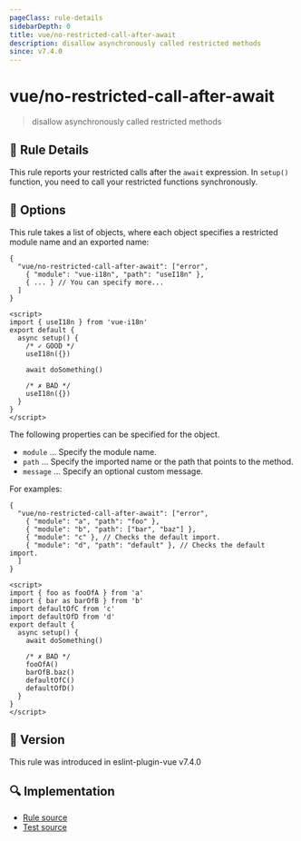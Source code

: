 ```yaml
---
pageClass: rule-details
sidebarDepth: 0
title: vue/no-restricted-call-after-await
description: disallow asynchronously called restricted methods
since: v7.4.0
---
```

# vue/no-restricted-call-after-await

<!-- end auto-generated rule header -->

> disallow asynchronously called restricted methods

## :book: Rule Details

This rule reports your restricted calls after the `await` expression.
In `setup()` function, you need to call your restricted functions synchronously.

## :wrench: Options

This rule takes a list of objects, where each object specifies a restricted module name and an exported name:

```json5
{
  "vue/no-restricted-call-after-await": ["error",
    { "module": "vue-i18n", "path": "useI18n" },
    { ... } // You can specify more...
  ]
}
```

<eslint-code-block :rules="{'vue/no-restricted-call-after-await': ['error', { module: 'vue-i18n', path: ['useI18n'] }]}">

```vue
<script>
import { useI18n } from 'vue-i18n'
export default {
  async setup() {
    /* ✓ GOOD */
    useI18n({})

    await doSomething()

    /* ✗ BAD */
    useI18n({})
  }
}
</script>
```

</eslint-code-block>

The following properties can be specified for the object.

- `module` ... Specify the module name.
- `path` ... Specify the imported name or the path that points to the method.
- `message` ... Specify an optional custom message.

For examples:

```json5
{
  "vue/no-restricted-call-after-await": ["error",
    { "module": "a", "path": "foo" },
    { "module": "b", "path": ["bar", "baz"] },
    { "module": "c" }, // Checks the default import.
    { "module": "d", "path": "default" }, // Checks the default import.
  ]
}
```

<eslint-code-block :rules="{'vue/no-restricted-call-after-await': ['error', { module: 'a', path: 'foo' }, { module: 'b', path: ['bar', 'baz'] }, { module: 'c' }, { module: 'd', path: 'default' }]}">

```vue
<script>
import { foo as fooOfA } from 'a'
import { bar as barOfB } from 'b'
import defaultOfC from 'c'
import defaultOfD from 'd'
export default {
  async setup() {
    await doSomething()

    /* ✗ BAD */
    fooOfA()
    barOfB.baz()
    defaultOfC()
    defaultOfD()
  }
}
</script>
```

</eslint-code-block>

## :rocket: Version

This rule was introduced in eslint-plugin-vue v7.4.0

## :mag: Implementation

- [Rule source](https://github.com/vuejs/eslint-plugin-vue/blob/master/lib/rules/no-restricted-call-after-await.js)
- [Test source](https://github.com/vuejs/eslint-plugin-vue/blob/master/tests/lib/rules/no-restricted-call-after-await.js)
